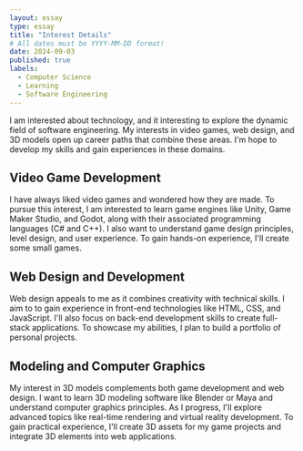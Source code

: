 ```yaml
---
layout: essay
type: essay
title: "Interest Details"
# All dates must be YYYY-MM-DD format!
date: 2024-09-03
published: true
labels:
  - Computer Science
  - Learning
  - Software Engineering
---
```


I am interested about technology, and it interesting to explore the dynamic field of software engineering. My interests in video games, web design, and 3D models open up career paths that combine these areas. I'm hope to develop my skills and gain experiences in these domains.

## Video Game Development
I have always liked video games and wondered how they are made. To pursue this interest, I am interested to learn game engines like Unity, Game Maker Studio, and Godot, along with their associated programming languages (C# and C++). I also want to understand game design principles, level design, and user experience. To gain hands-on experience, I'll create some small games.

## Web Design and Development
Web design appeals to me as it combines creativity with technical skills. I aim to to gain experience in front-end technologies like HTML, CSS, and JavaScript. I'll also focus on back-end development skills to create full-stack applications. To showcase my abilities, I plan to build a portfolio of personal projects.

## Modeling and Computer Graphics
My interest in 3D models complements both game development and web design. I want to learn 3D modeling software like Blender or Maya and understand computer graphics principles. As I progress, I'll explore advanced topics like real-time rendering and virtual reality development. To gain practical experience, I'll create 3D assets for my game projects and integrate 3D elements into web applications.

